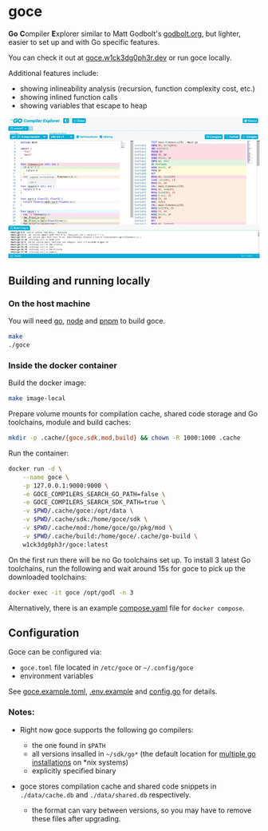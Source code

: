 # goce

**Go** **C**ompiler **E**xplorer similar to Matt Godbolt's [godbolt.org](https://godbolt.org), but lighter, easier to set up and with Go specific features.

You can check it out at [goce.w1ck3dg0ph3r.dev](https://goce.w1ck3dg0ph3r.dev) or run goce locally.

Additional features include:
- showing inlineability analysis (recursion, function complexity cost, etc.)
- showing inlined function calls
- showing variables that escape to heap

![Screenshot](/images/screenshot.webp)

## Building and running locally

### On the host machine

You will need [go](https://go.dev), [node](https://nodejs.org) and [pnpm](https://pnpm.io/) to build goce.

```bash
make
./goce
```

### Inside the docker container

Build the docker image:

```bash
make image-local
```

Prepare volume mounts for compilation cache, shared code storage and Go toolchains, module and build caches:

```bash
mkdir -p .cache/{goce,sdk,mod,build} && chown -R 1000:1000 .cache
```

Run the container:

```bash
docker run -d \
    --name goce \
    -p 127.0.0.1:9000:9000 \
    -e GOCE_COMPILERS_SEARCH_GO_PATH=false \
    -e GOCE_COMPILERS_SEARCH_SDK_PATH=true \
    -v $PWD/.cache/goce:/opt/data \
    -v $PWD/.cache/sdk:/home/goce/sdk \
    -v $PWD/.cache/mod:/home/goce/go/pkg/mod \
    -v $PWD/.cache/build:/home/goce/.cache/go-build \
    w1ck3dg0ph3r/goce:latest
```

On the first run there will be no Go toolchains set up. To install 3 latest Go toolchains, run the following and wait around 15s for goce to pick up the downloaded toolchains:

```bash
docker exec -it goce /opt/godl -n 3
```

Alternatively, there is an example [compose.yaml](./compose.yaml) file for `docker compose`.

## Configuration

Goce can be configured via:
- `goce.toml` file located in `/etc/goce` or `~/.config/goce`
- environment variables

See [goce.example.toml](./goce.example.toml), [.env.example](./.env.example) and [config.go](./config.go) for details.

### Notes:

- Right now goce supports the following go compilers:
    - the one found in `$PATH`
    - all versions insalled in `~/sdk/go*` (the default location for [multiple go installations](https://go.dev/doc/manage-install#installing-multiple) on *nix systems)
    - explicitly specified binary

- goce stores compilation cache and shared code snippets in `./data/cache.db` and `./data/shared.db` respectively.
    - the format can vary between versions, so you may have to remove these files after upgrading.
